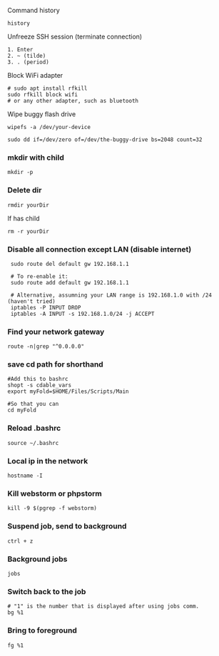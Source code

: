 Command history
```
history
```


Unfreeze SSH session (terminate connection)
```
1. Enter
2. ~ (tilde)
3. . (period)
```

Block WiFi adapter
```
# sudo apt install rfkill
sudo rfkill block wifi
# or any other adapter, such as bluetooth
```


Wipe buggy flash drive
```
wipefs -a /dev/your-device 

```
```
sudo dd if=/dev/zero of=/dev/the-buggy-drive bs=2048 count=32
```

### mkdir with child
```
mkdir -p 
```

### Delete dir
```
rmdir yourDir
```

If has child

```
rm -r yourDir
```

### Disable all connection except LAN (disable internet)
```
 sudo route del default gw 192.168.1.1

 # To re-enable it:
 sudo route add default gw 192.168.1.1
``` 
```
 # Alternative, assumning your LAN range is 192.168.1.0 with /24 (haven't tried)
 iptables -P INPUT DROP
 iptables -A INPUT -s 192.168.1.0/24 -j ACCEPT
```
 
 


### Find your network gateway
```
route -n|grep "^0.0.0.0"
```

### save cd path for shorthand
```
#Add this to bashrc
shopt -s cdable_vars
export myFold=$HOME/Files/Scripts/Main

#So that you can
cd myFold
```

### Reload .bashrc
```
source ~/.bashrc
```

### Local ip in the network
```
hostname -I
```

### Kill webstorm or phpstorm
```
kill -9 $(pgrep -f webstorm)
```

### Suspend job, send to background
```
ctrl + z
```

### Background jobs
```
jobs
```


### Switch back to the job
```
# "1" is the number that is displayed after using jobs comm.
bg %1 
```

### Bring to foreground
```
fg %1
```


